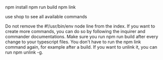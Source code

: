 npm install
npm run build
npm link

use shop to see all available commands

Do not remove the #!/usr/bin/env node line from the index.
If you want to create more commands, you can do so by following the inquirer and commander documentations.
Make sure you run npm run build after every change to your typescript files.
You don't have to run the npm link command again, for example after a build. If you want to unlink it, you can run npm unlink -g.

